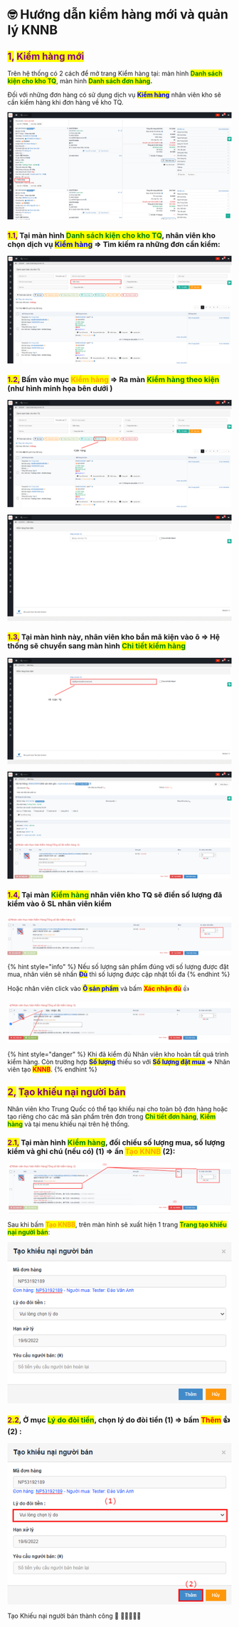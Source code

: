 # 🤓 Hướng dẫn kiểm hàng mới và quản lý KNNB

## ​​<mark style="color:purple;">1</mark><mark style="color:purple;">**,**</mark> <mark style="color:purple;">**Kiểm hàng mới**</mark>

Trên hệ thống có 2 cách để mở trang Kiểm hàng tại: màn hình <mark style="color:green;">**Danh sách kiện cho kho TQ**</mark>, màn hình <mark style="color:green;">**Danh sách đơn hàng**</mark>**.**



Đối với những đơn hàng có sử dụng dịch vụ <mark style="color:blue;">**Kiểm hàng**</mark> nhân viên kho sẽ cần kiểm hàng khi đơn hàng về kho TQ.

![](../../.gitbook/assets/1655193964163.png)

### <mark style="color:purple;">**1.1,**</mark> Tại màn hình <mark style="color:green;">**Danh sách kiện cho kho TQ**</mark>**,** nhân viên kho chọn dịch vụ <mark style="color:blue;">**Kiểm hàng**</mark> => Tìm kiếm ra những đơn cần kiểm:

![](../../.gitbook/assets/1655194135895.png)

### <mark style="color:purple;">**1.2,**</mark> Bấm vào mục <mark style="color:orange;">**Kiểm hàng**</mark> => Ra màn <mark style="color:green;">**Kiểm hàng theo kiện**</mark> (như hình minh họa bên dưới )

![Danh sác kiện cho kho TQ](../../.gitbook/assets/1655194241215.png)

![Kiểm hàng theo kiện](../../.gitbook/assets/1655194338563.png)

### <mark style="color:purple;">**1.3,**</mark> Tại màn hình này, nhân viên kho bắn mã kiện vào ô => Hệ thống sẽ chuyển sang màn hình <mark style="color:green;">**Chi tiết kiểm hàng**</mark>

![](../../.gitbook/assets/1655194420747.png)

![](../../.gitbook/assets/1655194699543.png)

### <mark style="color:purple;">**1.4,**</mark> Tại màn <mark style="color:green;">**Kiểm hàng**</mark> nhân viên kho TQ sẽ điền số lượng đã kiểm vào ô SL nhân viên kiểm

![](../../.gitbook/assets/1655195521361.png)

{% hint style="info" %}
Nếu số lượng sản phẩm đúng với số lượng được đặt mua, nhân viên sẽ nhấn <mark style="color:blue;">**Đủ**</mark> thì số lượng được cập nhật tối đa
{% endhint %}

Hoặc nhân viên click vào <mark style="color:blue;">**Ô sản phẩm**</mark> và bấm <mark style="color:red;">**Xác nhận đủ**</mark> :thumbsup:

![](../../.gitbook/assets/1655195803274.png)

{% hint style="danger" %}
Khi đã kiểm đủ Nhân viên kho hoàn tất quá trình kiểm hàng. Còn trường hợp <mark style="color:blue;">**Số lượng**</mark> thiếu so với <mark style="color:blue;">**Số lượng đặt mua**</mark> => Nhân viên tạo <mark style="color:red;">**KNNB**</mark>.
{% endhint %}

## <mark style="color:purple;">**2,**</mark> <mark style="color:purple;">**Tạo khiếu nại người bán**</mark>

Nhân viên kho Trung Quốc có thể tạo khiếu nại cho toàn bộ đơn hàng hoặc tạo riêng cho các mã sản phẩm trên đơn trong <mark style="color:green;">**Chi tiết đơn hàng**</mark>, <mark style="color:green;">**Kiểm hàng**</mark> và tại menu khiếu nại trên hệ thống.

### <mark style="color:purple;">**2.1,**</mark> Tại màn hình <mark style="color:green;">**Kiểm hàng**</mark>, đối chiếu **số lượng mua**, **số lượng kiểm** và **ghi chú** (nếu có) (1) => ấn <mark style="color:orange;">**Tạo KNNB**</mark> (2):

![](../../.gitbook/assets/1655196085201.png)

Sau khi bấm <mark style="color:orange;">**Tạo KNBB**</mark>, trên màn hình sẽ xuất hiện 1 trang <mark style="color:green;">**Trang tạo khiếu nại người bán**</mark>:

![](../../.gitbook/assets/1655196301569.png)

### <mark style="color:purple;">**2.2**</mark>, Ở mục <mark style="color:green;">**Lý do đòi tiền**</mark>, chọn lý do đòi tiền (1) => bấm <mark style="color:red;">**Thêm**</mark> :thumbsup: (2) :

![](../../.gitbook/assets/1655196411641.png)

Tạo Khiếu nại người bán thành công :tada: :tada::tada::tada::tada::tada:
